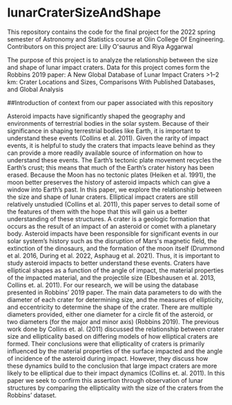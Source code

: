 # lunarCraterSizeAndShape

This repository contains the code for the final project for the 2022 spring semester of Astronomy and Statistics course at Olin College Of Engineering.
Contributors on this project are: Lilly O'saurus and Riya Aggarwal

The purpose of this project is to analyze the relationship between the size and shape of lunar impact craters. Data for this project comes form the Robbins 2019 paper: A New Global Database of Lunar Impact Craters >1–2 km: Crater Locations and Sizes, Comparisons With Published Databases, and Global Analysis

##Introduction of context from our paper associated with this repository

Asteroid impacts have significantly shaped the geography and environments of terrestrial bodies in the solar system. Because of their significance in shaping terrestrial bodies like Earth, it is important to understand these events (Collins et al. 2011). Given the rarity of impact events, it is helpful to study the craters that impacts leave behind as they can provide a more readily available source of information on how to understand these events. The Earth’s tectonic plate movement recycles the Earth’s crust; this means that much of the Earth’s crater history has been erased. Because the Moon has no tectonic plates (Heiken et al. 1991), the moon better preserves the history of asteroid impacts which can give a window into Earth’s past. In this paper, we explore the relationship between the size and shape of lunar craters. Elliptical impact craters are still relatively unstudied (Collins et al. 2011), this paper serves to detail some of the features of them with the hope that this will gain us a better understanding of these structures. 
A crater is a geologic formation that occurs as the result of an impact of an asteroid or comet with a planetary body. Asteroid impacts have been responsible for significant events in our solar system’s history such as the disruption of Mars's magnetic field, the extinction of the dinosaurs, and the formation of the moon itself (Drummond et al. 2016, During et al. 2022, Asphaug et al. 2021). Thus, it is important to study asteroid impacts to better understand these events. Craters have elliptical shapes as a function of the angle of impact, the material properties of the impacted material, and the projectile size (Elbeshausen et al. 2013, Collins et. al. 2011). For our research, we will be using the database presented in Robbins’ 2019 paper. The main data parameters to do with the diameter of each crater for determining size, and the measures of ellipticity, and eccentricity to determine the shape of the crater. There are multiple diameters provided, either one diameter for a circle fit of the asteroid, or two diameters (for the major and minor axis) (Robbins 2019). 
The previous work done by Collins et. al. (2011) discussed the relationship between crater size and ellipticality based on differing models of how elliptical craters are formed. Their conclusions were that ellipticality of craters is primarily influenced by the material properties of the surface impacted and the angle of incidence of the asteroid during impact. However, they discuss how these dynamics build to the conclusion that large impact craters are more likely to be elliptical due to their impact dynamics (Collins et. al. 2011). In this paper we seek to confirm this assertion through observation of lunar structures by comparing the ellipticality with the size of the craters from the Robbins’ dataset.

